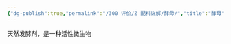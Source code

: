 ```yaml
---
{"dg-publish":true,"permalink":"/300 评价/Z 配料详解/酵母/","title":"酵母","created":"2024-01-25T18:45:04.000+08:00","updated":"2024-01-25T18:45:04.000+08:00"}
---
```



天然发酵剂，是一种活性微生物